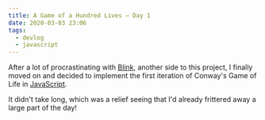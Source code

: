 ```yaml
---
title: A Game of a Hundred Lives — Day 1
date: 2020-03-03 23:06
tags:
  - devlog
  - javascript
---
```


After a lot of procrastinating with [Blink][1], another side to this project, I
finally moved on and decided to implement the first iteration of Conway's Game
of Life in [JavaScript][2].

It didn't take long, which was a relief seeing that I'd already frittered away a
large part of the day!

[1]: https://github.com/iainreid820/blink
[2]: https://github.com/iainreid820/game-of-life/blob/master/javascript/main.js

